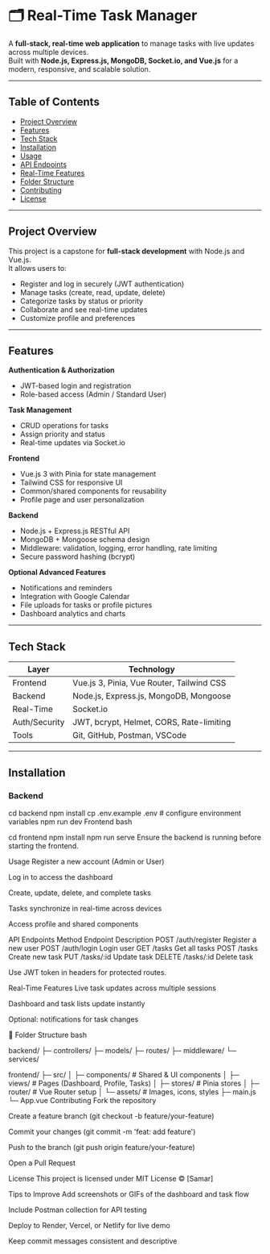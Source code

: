 # 🗂️ Real-Time Task Manager

A **full-stack, real-time web application** to manage tasks with live updates across multiple devices.  
Built with **Node.js, Express.js, MongoDB, Socket.io, and Vue.js** for a modern, responsive, and scalable solution.

---

##  Table of Contents
- [Project Overview](#project-overview)
- [Features](#features)
- [Tech Stack](#tech-stack)
- [Installation](#installation)
- [Usage](#usage)
- [API Endpoints](#api-endpoints)
- [Real-Time Features](#real-time-features)
- [Folder Structure](#folder-structure)
- [Contributing](#contributing)
- [License](#license)

---

##  Project Overview
This project is a capstone for **full-stack development** with Node.js and Vue.js.  
It allows users to:

- Register and log in securely (JWT authentication)
- Manage tasks (create, read, update, delete)
- Categorize tasks by status or priority
- Collaborate and see real-time updates
- Customize profile and preferences

---

## Features

**Authentication & Authorization**
- JWT-based login and registration
- Role-based access (Admin / Standard User)

**Task Management**
- CRUD operations for tasks
- Assign priority and status
- Real-time updates via Socket.io

**Frontend**
- Vue.js 3 with Pinia for state management
- Tailwind CSS for responsive UI
- Common/shared components for reusability
- Profile page and user personalization

**Backend**
- Node.js + Express.js RESTful API
- MongoDB + Mongoose schema design
- Middleware: validation, logging, error handling, rate limiting
- Secure password hashing (bcrypt)

**Optional Advanced Features**
- Notifications and reminders
- Integration with Google Calendar
- File uploads for tasks or profile pictures
- Dashboard analytics and charts

---

## Tech Stack

| Layer       | Technology                                      |
|------------|-------------------------------------------------|
| Frontend    | Vue.js 3, Pinia, Vue Router, Tailwind CSS      |
| Backend     | Node.js, Express.js, MongoDB, Mongoose         |
| Real-Time   | Socket.io                                       |
| Auth/Security | JWT, bcrypt, Helmet, CORS, Rate-limiting      |
| Tools      | Git, GitHub, Postman, VSCode                   |

---

## Installation

### Backend

cd backend
npm install
cp .env.example .env   # configure environment variables
npm run dev
Frontend
bash

cd frontend
npm install
npm run serve
Ensure the backend is running before starting the frontend.

Usage
Register a new account (Admin or User)

Log in to access the dashboard

Create, update, delete, and complete tasks

Tasks synchronize in real-time across devices

Access profile and shared components

 API Endpoints
Method	Endpoint	Description
POST	/auth/register	Register a new user
POST	/auth/login	Login user
GET	/tasks	Get all tasks
POST	/tasks	Create new task
PUT	/tasks/:id	Update task
DELETE	/tasks/:id	Delete task

Use JWT token in headers for protected routes.

Real-Time Features
Live task updates across multiple sessions

Dashboard and task lists update instantly

Optional: notifications for task changes

📂 Folder Structure
bash

backend/
 ├─ controllers/
 ├─ models/
 ├─ routes/
 ├─ middleware/
 └─ services/

frontend/
 ├─ src/
 │   ├─ components/      # Shared & UI components
 │   ├─ views/           # Pages (Dashboard, Profile, Tasks)
 │   ├─ stores/          # Pinia stores
 │   ├─ router/          # Vue Router setup
 │   └─ assets/          # Images, icons, styles
 ├─ main.js
 └─ App.vue
Contributing
Fork the repository

Create a feature branch (git checkout -b feature/your-feature)

Commit your changes (git commit -m 'feat: add feature')

Push to the branch (git push origin feature/your-feature)

Open a Pull Request

License
This project is licensed under MIT License © [Samar]

 Tips to Improve
Add screenshots or GIFs of the dashboard and task flow

Include Postman collection for API testing

Deploy to Render, Vercel, or Netlify for live demo

Keep commit messages consistent and descriptive

